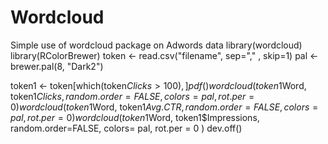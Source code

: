 Wordcloud
=========

Simple use of wordcloud package on Adwords data
library(wordcloud)
library(RColorBrewer)
token <- read.csv("filename", sep="," , skip=1)
pal <- brewer.pal(8, "Dark2")

token1 <- token[which(token$Clicks > 100), ]
pdf()
wordcloud(token1$Word, token1$Clicks, random.order=FALSE, colors= pal, rot.per = 0 )
wordcloud(token1$Word, token1$Avg.CTR, random.order=FALSE, colors= pal, rot.per = 0 )
wordcloud(token1$Word, token1$Impressions, random.order=FALSE, colors= pal, rot.per = 0 )
dev.off()

